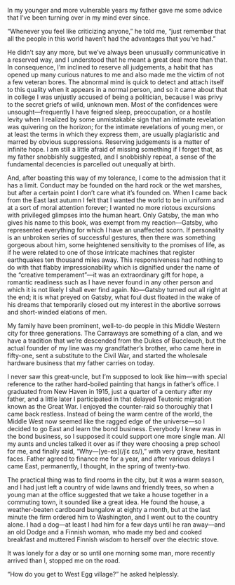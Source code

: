 In my younger and more vulnerable years my father gave me some advice that I’ve been turning over in my mind ever since.

“Whenever you feel like criticizing anyone,” he told me, “just remember that all the people in this world haven’t had the advantages that you’ve had.”

He didn’t say any more, but we’ve always been unusually communicative in a reserved way, and I understood that he meant a great deal more than that. In consequence, I’m inclined to reserve all judgements, a habit that has opened up many curious natures to me and also made me the victim of not a few veteran bores. The abnormal mind is quick to detect and attach itself to this quality when it appears in a normal person, and so it came about that in college I was unjustly accused of being a politician, because I was privy to the secret griefs of wild, unknown men. Most of the confidences were unsought—frequently I have feigned sleep, preoccupation, or a hostile levity when I realized by some unmistakable sign that an intimate revelation was quivering on the horizon; for the intimate revelations of young men, or at least the terms in which they express them, are usually plagiaristic and marred by obvious suppressions. Reserving judgements is a matter of infinite hope. I am still a little afraid of missing something if I forget that, as my father snobbishly suggested, and I snobbishly repeat, a sense of the fundamental decencies is parcelled out unequally at birth.

And, after boasting this way of my tolerance, I come to the admission that it has a limit. Conduct may be founded on the hard rock or the wet marshes, but after a certain point I don’t care what it’s founded on. When I came back from the East last autumn I felt that I wanted the world to be in uniform and at a sort of moral attention forever; I wanted no more riotous excursions with privileged glimpses into the human heart. Only Gatsby, the man who gives his name to this book, was exempt from my reaction—Gatsby, who represented everything for which I have an unaffected scorn. If personality is an unbroken series of successful gestures, then there was something gorgeous about him, some heightened sensitivity to the promises of life, as if he were related to one of those intricate machines that register earthquakes ten thousand miles away. This responsiveness had nothing to do with that flabby impressionability which is dignified under the name of the “creative temperament”—it was an extraordinary gift for hope, a romantic readiness such as I have never found in any other person and which it is not likely I shall ever find again. No—Gatsby turned out all right at the end; it is what preyed on Gatsby, what foul dust floated in the wake of his dreams that temporarily closed out my interest in the abortive sorrows and short-winded elations of men.

My family have been prominent, well-to-do people in this Middle Western city for three generations. The Carraways are something of a clan, and we have a tradition that we’re descended from the Dukes of Buccleuch, but the actual founder of my line was my grandfather’s brother, who came here in fifty-one, sent a substitute to the Civil War, and started the wholesale hardware business that my father carries on today.

I never saw this great-uncle, but I’m supposed to look like him—with special reference to the rather hard-boiled painting that hangs in father’s office. I graduated from New Haven in 1915, just a quarter of a century after my father, and a little later I participated in that delayed Teutonic migration known as the Great War. I enjoyed the counter-raid so thoroughly that I came back restless. Instead of being the warm centre of the world, the Middle West now seemed like the ragged edge of the universe—so I decided to go East and learn the bond business. Everybody I knew was in the bond business, so I supposed it could support one more single man. All my aunts and uncles talked it over as if they were choosing a prep school for me, and finally said, “Why—[ye-es](/jˈɛ ɛs/),” with very grave, hesitant faces. Father agreed to finance me for a year, and after various delays I came East, permanently, I thought, in the spring of twenty-two.

The practical thing was to find rooms in the city, but it was a warm season, and I had just left a country of wide lawns and friendly trees, so when a young man at the office suggested that we take a house together in a commuting town, it sounded like a great idea. He found the house, a weather-beaten cardboard bungalow at eighty a month, but at the last minute the firm ordered him to Washington, and I went out to the country alone. I had a dog—at least I had him for a few days until he ran away—and an old Dodge and a Finnish woman, who made my bed and cooked breakfast and muttered Finnish wisdom to herself over the electric stove.

It was lonely for a day or so until one morning some man, more recently arrived than I, stopped me on the road.

“How do you get to West Egg village?” he asked helplessly.